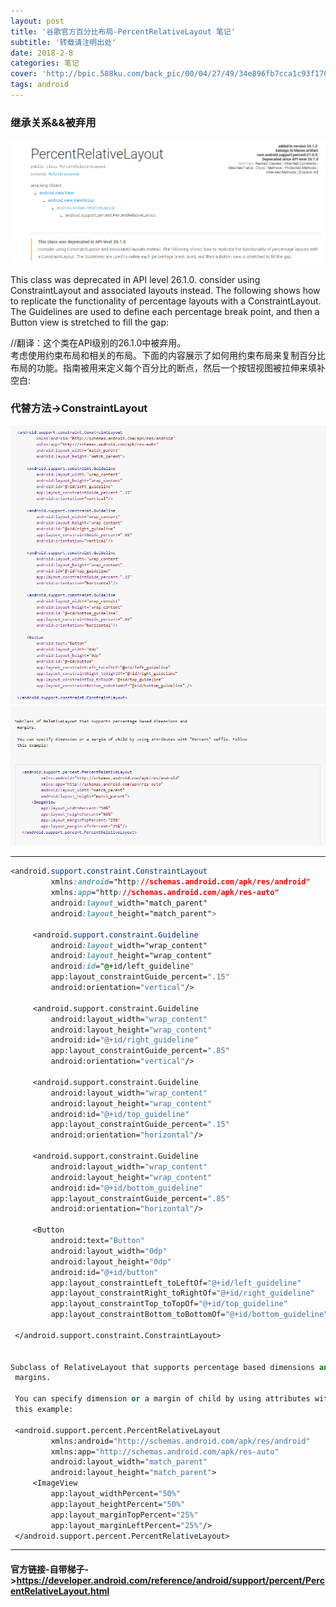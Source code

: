 ```yaml
---
layout: post
title: '谷歌官方百分比布局-PercentRelativeLayout 笔记'
subtitle: '转载请注明出处'
date: 2018-2-8
categories: 笔记
cover: 'http://bpic.588ku.com/back_pic/00/04/27/49/34e896fb7cca1c93f170bfafd998913d.jpg'
tags: android
---
```

### 继承关系&&被弃用
![](https://raw.githubusercontent.com/SchnappiJoy/SchnappiJoy.github.io/master/assets/illustration/percent_relative_layout1.png)

This class was deprecated in API level 26.1.0.
consider using ConstraintLayout and associated layouts instead. The following shows how to replicate the functionality of percentage layouts with a ConstraintLayout. The Guidelines are used to define each percentage break point, and then a Button view is stretched to fill the gap:  

//翻译：这个类在API级别的26.1.0中被弃用。  
考虑使用约束布局和相关的布局。下面的内容展示了如何用约束布局来复制百分比布局的功能。指南被用来定义每个百分比的断点，然后一个按钮视图被拉伸来填补空白:

### 代替方法->ConstraintLayout
![](https://raw.githubusercontent.com/SchnappiJoy/SchnappiJoy.github.io/master/assets/illustration/percent_relative_layout3.png)
![](https://raw.githubusercontent.com/SchnappiJoy/SchnappiJoy.github.io/master/assets/illustration/percent_relative_layout2.png)

---

```css
<android.support.constraint.ConstraintLayout
         xmlns:android="http://schemas.android.com/apk/res/android"
         xmlns:app="http://schemas.android.com/apk/res-auto"
         android:layout_width="match_parent"
         android:layout_height="match_parent">

     <android.support.constraint.Guideline
         android:layout_width="wrap_content"
         android:layout_height="wrap_content"
         android:id="@+id/left_guideline"
         app:layout_constraintGuide_percent=".15"
         android:orientation="vertical"/>

     <android.support.constraint.Guideline
         android:layout_width="wrap_content"
         android:layout_height="wrap_content"
         android:id="@+id/right_guideline"
         app:layout_constraintGuide_percent=".85"
         android:orientation="vertical"/>

     <android.support.constraint.Guideline
         android:layout_width="wrap_content"
         android:layout_height="wrap_content"
         android:id="@+id/top_guideline"
         app:layout_constraintGuide_percent=".15"
         android:orientation="horizontal"/>

     <android.support.constraint.Guideline
         android:layout_width="wrap_content"
         android:layout_height="wrap_content"
         android:id="@+id/bottom_guideline"
         app:layout_constraintGuide_percent=".85"
         android:orientation="horizontal"/>

     <Button
         android:text="Button"
         android:layout_width="0dp"
         android:layout_height="0dp"
         android:id="@+id/button"
         app:layout_constraintLeft_toLeftOf="@+id/left_guideline"
         app:layout_constraintRight_toRightOf="@+id/right_guideline"
         app:layout_constraintTop_toTopOf="@+id/top_guideline"
         app:layout_constraintBottom_toBottomOf="@+id/bottom_guideline" />

 </android.support.constraint.ConstraintLayout>

  
Subclass of RelativeLayout that supports percentage based dimensions and
 margins.

 You can specify dimension or a margin of child by using attributes with "Percent" suffix. Follow
 this example:
 
 <android.support.percent.PercentRelativeLayout
         xmlns:android="http://schemas.android.com/apk/res/android"
         xmlns:app="http://schemas.android.com/apk/res-auto"
         android:layout_width="match_parent"
         android:layout_height="match_parent">
     <ImageView
         app:layout_widthPercent="50%"
         app:layout_heightPercent="50%"
         app:layout_marginTopPercent="25%"
         app:layout_marginLeftPercent="25%"/>
 </android.support.percent.PercentRelativeLayout>

````
---
#### 官方链接-自带梯子->https://developer.android.com/reference/android/support/percent/PercentRelativeLayout.html
